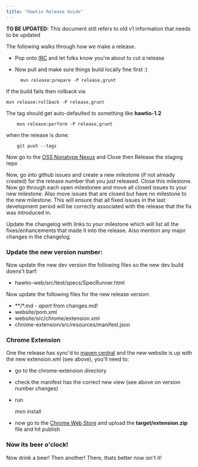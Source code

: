 ```yaml
---
title: "Hawtio Release Guide"
---
```


<div class="alert alert-danger">
<strong>TO BE UPDATED:</strong> This document still refers to old v1 information that needs to be updated
</div>

The following walks through how we make a release.

* Pop onto [IRC](/community) and let folks know you're about to cut a release
* Now pull and make sure things build locally fine first :)

		mvn release:prepare -P release,grunt

If the build fails then rollback via

    mvn release:rollback -P release,grunt

The tag should get auto-defaulted to something like **hawtio-1.2**

		mvn release:perform -P release,grunt

when the release is done:

		git push --tags

Now go to the [OSS Nonatype Nexus](https://oss.sonatype.org/index.html#stagingRepositories) and Close then Release the staging repo

Now, go into github issues and create a new milestone (if not already created) for the release number that you just released.  Close this milestone.  Now go through each open milestonee and move all closed issues to your new milestone.  Also move issues that are closed but have no milestone to the new milestone.  This will ensure that all fixed issues in the last development period will be correctly associated with the release that the fix was introduced in.

Update the changelog with links to your milestone which will list all the fixes/enhancements that made it into the release.  Also mention any major changes in the changelog.

### Update the new version number:

Now update the new dev version the following files so the new dev build doens't barf:

  * hawtio-web/src/test/specs/SpecRunner.html

Now update the following files for the new release version:

  * **/*.md - *apart* from changes.md!
  * website/pom.xml
  * website/src/chrome/extension.xml
  * chrome-extension/src/resources/manifest.json


### Chrome Extension

One the release has sync'd to [maven central](https://central.maven.org/maven2/io/hawt/hawtio-web/) and the new website is up with the new extension.xml (see above), you'll need to:

* go to the chrome-extension directory
* check the manifest has the correct new view (see above on version number changes)
* run

    mvn install

* now go to the [Chrome Web Store](https://chrome.google.com/webstore/developer/dashboard/ua69cc79bd081162fca3bb58f3e36b3b4) and upload the **target/extension.zip** file and hit publish

### Now its beer o'clock!

Now drink a beer! Then another! There, thats better now isn't it!




